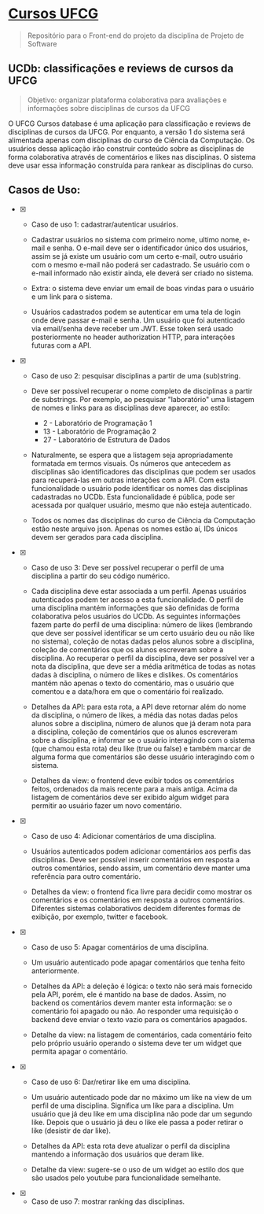# [Cursos UFCG](link)
> Repositório para o Front-end do projeto da disciplina de Projeto de Software

## UCDb: classificações e reviews de cursos da UFCG
> Objetivo: organizar plataforma colaborativa para avaliações e informações sobre disciplinas de cursos da UFCG

O UFCG Cursos database é uma aplicação para classificação e reviews de disciplinas de cursos da UFCG. Por enquanto, a versão 1 do sistema será alimentada apenas com disciplinas do curso de Ciência da Computação. Os usuários dessa aplicação irão construir conteúdo sobre as disciplinas de forma colaborativa através de comentários e likes nas disciplinas. O sistema deve usar essa informação construída para rankear as disciplinas do curso.

## Casos de Uso:

- [X] - Caso de uso 1: cadastrar/autenticar usuários.

  - Cadastrar usuários no sistema com primeiro nome, ultimo nome, e-mail e senha. O e-mail deve ser o identificador único dos usuários, assim se já existe um usuário com um certo e-mail, outro usuário com o mesmo e-mail não poderá ser cadastrado. Se usuário com o e-mail informado não existir ainda, ele deverá ser criado no sistema.

  - Extra: o sistema deve enviar um email de boas vindas para o usuário e um link para o sistema.

  - Usuários cadastrados podem se autenticar em uma tela de login onde deve passar e-mail e senha. Um usuário que foi autenticado via email/senha deve receber um JWT. Esse token será usado posteriormente no header authorization HTTP, para interações futuras com a API.

- [X] - Caso de uso 2: pesquisar disciplinas a partir de uma (sub)string.

  - Deve ser possível recuperar o nome completo de disciplinas a partir de substrings. Por exemplo, ao pesquisar "laboratório" uma listagem de nomes e links para as disciplinas deve aparecer, ao estilo:
    
    - 2 - Laboratório de Programação 1
    - 13 - Laboratório de Programação 2
    - 27 - Laboratório de Estrutura de Dados

  - Naturalmente, se espera que a listagem seja apropriadamente formatada em termos visuais. Os números que antecedem as disciplinas são identificadores das disciplinas que podem ser usados para recuperá-las em outras interações com a API. Com esta funcionalidade o usuário pode identificar os nomes das disciplinas cadastradas no UCDb. Esta funcionalidade é pública, pode ser acessada por qualquer usuário, mesmo que não esteja autenticado.

  - Todos os nomes das disciplinas do curso de Ciência da Computação estão neste arquivo json. Apenas os nomes estão aí, IDs únicos devem ser gerados para cada disciplina.

- [X] - Caso de uso 3: Deve ser possível recuperar o perfil de uma disciplina a partir do seu código numérico.

  - Cada disciplina deve estar associada a um perfil. Apenas usuários autenticados podem ter acesso a esta funcionalidade. O perfil de uma disciplina mantém informações que são definidas de forma colaborativa pelos usuários do UCDb. As seguintes informações fazem parte do perfil de uma disciplina: número de likes (lembrando que deve ser possível identificar se um certo usuário deu ou não like no sistema), coleção de notas dadas pelos alunos sobre a disciplina, coleção de comentários que os alunos escreveram sobre a disciplina. Ao recuperar o perfil da disciplina, deve ser possível ver a nota da disciplina, que deve ser a média aritmética de todas as notas dadas à disciplina, o número de likes e dislikes. Os comentários mantém não apenas o texto do comentário, mas o usuário que comentou e a data/hora em que o comentário foi realizado.

  - Detalhes da API: para esta rota, a API deve retornar além do nome da disciplina, o número de likes, a média das notas dadas pelos alunos sobre a disciplina, número de alunos que já deram nota para a disciplina, coleção de comentários que os alunos escreveram sobre a disciplina, e informar se o usuário interagindo com o sistema (que chamou esta rota) deu like (true ou false) e também marcar de alguma forma que comentários são desse usuário interagindo com o sistema.

  - Detalhes da view: o frontend deve exibir todos os comentários feitos, ordenados da mais recente para a mais antiga. Acima da listagem de comentários deve ser exibido algum widget para permitir ao usuário fazer um novo comentário.

- [X] - Caso de uso 4: Adicionar comentários de uma disciplina.

  - Usuários autenticados podem adicionar comentários aos perfis das disciplinas. Deve ser possível inserir comentários em resposta a outros comentários, sendo assim, um comentário deve manter uma referência para outro comentário.

  - Detalhes da view: o frontend fica livre para decidir como mostrar os comentários e os comentários em resposta a outros comentários. Diferentes sistemas colaborativos decidem diferentes formas de exibição, por exemplo, twitter e facebook.

- [X] - Caso de uso 5: Apagar comentários de uma disciplina.

  - Um usuário autenticado pode apagar comentários que tenha feito anteriormente.

  - Detalhes da API: a deleção é lógica: o texto não será mais fornecido pela API, porém, ele é mantido na base de dados. Assim, no backend os comentários devem manter esta informação: se o comentário foi apagado ou não. Ao responder uma requisição o backend deve enviar o texto vazio para os comentários apagados.

  - Detalhe da view: na listagem de comentários, cada comentário feito pelo próprio usuário operando o sistema deve ter um widget que permita apagar o comentário.

- [X] - Caso de uso 6: Dar/retirar like em uma disciplina.

  - Um usuário autenticado pode dar no máximo um like na view de um perfil de uma disciplina. Significa um like para a disciplina. Um usuário que já deu like em uma disciplina não pode dar um segundo like. Depois que o usuário já deu o like ele passa a poder retirar o like (desistir de dar like).

  - Detalhes da API: esta rota deve atualizar o perfil da disciplina mantendo a informação dos usuários que deram like.

  - Detalhe da view: sugere-se o uso de um widget ao estilo dos que são usados pelo youtube para funcionalidade semelhante.

- [X] - Caso de uso 7: mostrar ranking das disciplinas.
